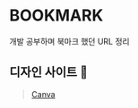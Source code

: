 # BOOKMARK
개발 공부하며 북마크 했던 URL 정리 

## 디자인 사이트 :open_file_folder:
>   [Canva](https://www.canva.com/ko_kr/create/)
